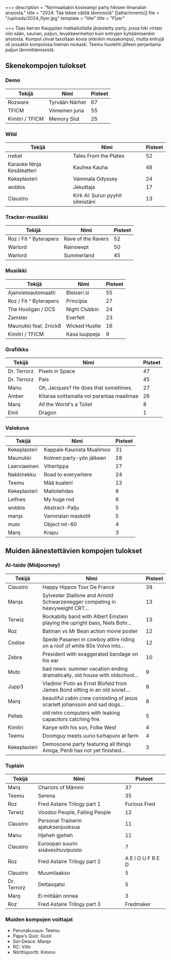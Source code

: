 +++
description = "Normaaliakin kosteampi party hikisen ilmanalan ansiosta."
title = "2024: Tää tekee välillä tämmöstä"
[[attachments]]
file = "/uploads/2024_flyer.jpg"
template = "liite"
title = "Flyer"

+++
Taas kerran Kauppilan matkailutilalla järjestetty party, jossa hiki virtasi niin sään, saunan, paljun, levykkeenheiton kuin entryjen kyhäämisenkin ansiosta. Kompot olivat tasoltaan kovia (etenkin musakompo), mutta entryjä oli jossakin kompoissa hieman niukasti. Teemu huolehti jälleen perjantaina paljun lämmittämisestä.

## Skenekompojen tulokset

### Demo

| Tekijä | Nimi | Pisteet |
| --- | --- | --- |
| Rozware | Tyrvään Närhet | 67 |
| TFICM | Viimeinen juna | 55 |
| Kimitri / TFICM | Memory Slut | 25 |

### Wild

| Tekijä | Nimi | Pisteet |
| --- | --- | --- |
| rrebel | Tales From the Plates | 52 |
| Karaoke Ninja Kesäteatteri | Kauhea Kauha | 48 |
| Kekeplasteri | Vammala Odyssey | 24 |
| wobbis | Jekuttaja | 17 |
| Claustro | Kirk AI: Surun pyyhit silmistäni | 13 |

### Tracker-musiikki

| Tekijä | Nimi | Pisteet |
| --- | --- | --- |
| Roz / Fit ^ Byterapers | Rave of the Ravers | 52 |
| Warlord | Rainswept | 50 |
| Warlord | Summerland | 45 |

### Musiikki

| Tekijä | Nimi | Pisteet |
| --- | --- | --- |
| Ajanvieteautomaatti | Bleiseri si | 55 |
| Roz / Fit ^ Byterapers | Principia | 27 |
| The Hooligan / DCS | Night Clubbin | 24 |
| Zamster | Everfelt | 23 |
| Maunukki feat. 2nick8 | Wicked Hustle | 16 |
| Kimitri / TFICM | Kasa luuppeja | 9 |

### Grafiikka

| Tekijä | Nimi | Pisteet |
| --- | --- | --- |
| Dr. Terrorz | Pixels in Space | 47 |
| Dr. Terrorz | Pals | 45 |
| Manu | Oh, Jacques? He does that sometimes. | 27 |
| Amber | Kitaraa soittamalla voi parantaa maailmaa | 26 |
| Marq | All the World's a Toilet | 8 |
| Emil | Dragon | 1 |

### Valokuva

| Tekijä | Nimi | Pisteet |
| --- | --- | --- |
| Kekeplasteri | Kappale Kaunista Mualimoo | 31 |
| Maunukki | Kolmen party-yön jälkeen | 28 |
| Laerviaeinen | Vihertippa | 27 |
| Nakkinekku | Road to everywhere | 24 |
| Teemu | Mää kualen! | 13 |
| Kekeplasteri | Maitotehdas | 8 |
| Leifnes | My huge rod | 6 |
| wobbis | Abstract-Palju | 5 |
| marqs | Vammalan maskotit | 5 |
| muto | Object mt-60 | 4 |
| Marq | Krapu | 3 |

## Muiden äänestettävien kompojen tulokset

### AI-taide (Midjourney)

| Tekijä | Nimi | Pisteet |
| --- | --- | --- |
| Claustro | Happy Hippos Tour De France | 38 |
| Marqs | Sylvester Stallone and Arnold Schwarzenegger competing in heavyweight CRT… | 13 |
| Terwiz | Rockabilly band with Albert Einstein playing the upright bass, Niels Bohr… | 13 |
| Roz | Batman vs Mr Bean action movie poster | 12 |
| Codise | Spede Pasanen in cowboy attire riding on a roof of white 80s Volvo into… | 12 |
| Zebra | President with exaggerated bandage on his ear | 10 |
| Muto | bad news: summer vacation ending dramatically, old house with oldschool… | 9 |
| Jupp3 | Vladimir Putin as Ernst Blofeld from James Bond sitting in an old soviet… | 8 |
| Marq | beautiful cabin crew consisting of jesus scarlett johansson and sad dogs… | 8 |
| Pelleb | old retro computers with leaking capacitors catching fire. | 5 |
| Kimitri | Kanye with his son, Folke West | 4 |
| Teemu | Doomguy meets uuno turhapuro at farm | 4 |
| Kekeplasteri | Demoscene party featuring all things Amiga, Perdi has not yet finished… | 3 |

### Tuplain

| Tekijä | Nimi | Pisteet |
| --- | --- | --- |
| Marq | Chariots of Mämmi | 37 |
| Teemu | Serena | 35 |
| Roz | Fred Astaire Trilogy part 1 | Furious Fred | 21 |
| Terwiz | Voodoo People, Failing People | 12 |
| Claustro | Personal Trainerin ajatuksenjuoksua | 11 |
| Manu | Hjeheh gjeheh | 11 |
| Claustro | Euroopan suurin sisävesihuvipuisto | 7 |
| Roz | Fred Astaire Trilogy part 2 | A E I O U F R E D | 6 |
| Claustro | Muumilaakso | 5 |
| Dr. Terrorz | Deltasqatsi | 5 |
| Marq | Ei mittään onnea | 3 |
| Roz | Fred Astaire Trilogy part 3 | Fredmaker | 1 |

### Muiden kompojen voittajat

- Perunakuvaus: Teemu
- Papa's Quiz: Gusti
- Sol-Deace: Marqs
- RC: Ville
- Nörttisportti: Kimmo

